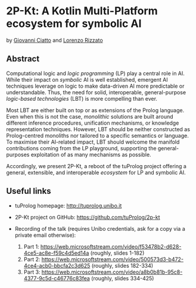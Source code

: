 # 2P-Kt: A Kotlin Multi-Platform ecosystem for symbolic AI 

by [Giovanni Ciatto](mailto:giovanni.ciatto@unibo.it) and [Lorenzo Rizzato](mailto:lorenzo.rizzato@studio.unibo.it)

## Abstract

Computational logic and _logic programming_ (LP) play a central role in AI.
While their impact on _symbolic_ AI is well established, emergent AI techniques leverage on logic to make data-driven AI more predictable or understandable.
Thus, the need for solid, interoperable, general-purpose _logic-based technologies_ (LBT) is more compelling than ever.

Most LBT are either built on top or as extensions of the Prolog language.
Even when this is not the case, _monolithic_ solutions are built around different inference procedures, unification mechanisms, or knowledge representation techniques.
However, LBT should be neither constructed as Prolog-centred monoliths nor tailored to a specific semantics or language.
To maximise their AI-related impact, LBT should welcome the manifold contributions coming from the LP playground, supporting the general-purposes exploitation of as many mechanisms as possible.

Accordingly, we present 2P-Kt, a reboot of the tuProlog project offering a general, extensible, and interoperable _ecosystem_ for LP and symbolic AI.

## Useful links

- tuProlog homepage: <http://tuprolog.unibo.it>

- 2P-Kt project on GitHub: <https://github.com/tuProlog/2p-kt>

- Recording of the talk (requires Unibo credentials, ask for a copy via a private email otherwise):
    1. Part 1: https://web.microsoftstream.com/video/f53478b2-d628-4ce5-ac8e-f59c4d5ed14a (roughly, slides 1-182)
    2. Part 2: https://web.microsoftstream.com/video/500573d3-b472-4ce4-acb0-bbcfa2c3d625 (roughly, slides 182-334)
    3. Part 3: https://web.microsoftstream.com/video/a8b0b81b-95c8-4377-9c5d-c46776c83fea (roughly, slides 334-425)
